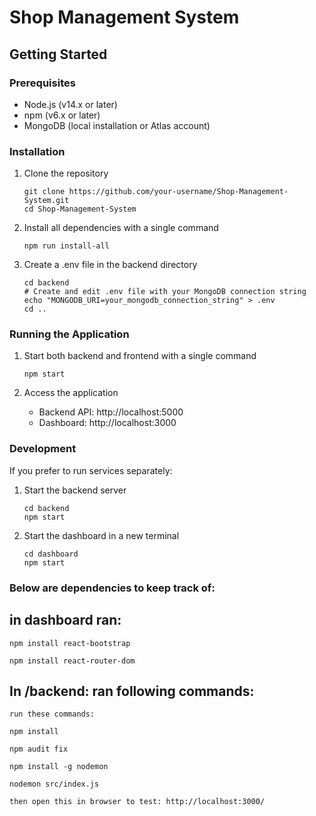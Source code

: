 # Shop Management System

## Getting Started

### Prerequisites
- Node.js (v14.x or later)
- npm (v6.x or later)
- MongoDB (local installation or Atlas account)

### Installation

1. Clone the repository
   ```
   git clone https://github.com/your-username/Shop-Management-System.git
   cd Shop-Management-System
   ```

2. Install all dependencies with a single command
   ```
   npm run install-all
   ```

3. Create a .env file in the backend directory
   ```
   cd backend
   # Create and edit .env file with your MongoDB connection string
   echo "MONGODB_URI=your_mongodb_connection_string" > .env
   cd ..
   ```

### Running the Application

1. Start both backend and frontend with a single command
   ```
   npm start
   ```

2. Access the application
   - Backend API: http://localhost:5000
   - Dashboard: http://localhost:3000

### Development

If you prefer to run services separately:

1. Start the backend server
   ```
   cd backend
   npm start
   ```

2. Start the dashboard in a new terminal
   ```
   cd dashboard
   npm start
   ```


### Below are dependencies to keep track of:

## in dashboard ran:

```
npm install react-bootstrap

npm install react-router-dom
```

## In /backend: ran following commands:

```
run these commands:

npm install

npm audit fix

npm install -g nodemon

nodemon src/index.js

then open this in browser to test: http://localhost:3000/
```